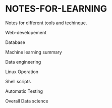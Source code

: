# NOTES-FOR-LEARNING


Notes for different tools and techinque.

Web-developement

Database

Machine learning summary

Data engineering

Linux Operation

Shell scripts

Automatic Testing

Overall Data science